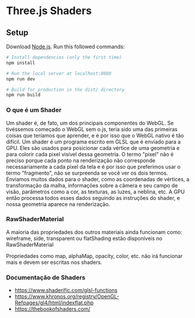 # Three.js Shaders

## Setup
Download [Node.js](https://nodejs.org/en/download/).
Run this followed commands:

``` bash
# Install dependencies (only the first time)
npm install

# Run the local server at localhost:8080
npm run dev

# Build for production in the dist/ directory
npm run build
```

### O que é um Shader
  
Um shader é, de fato, um dos principais componentes do WebGL. Se tivéssemos começado o WebGL sem o.js, teria sido uma das primeiras coisas que teríamos que aprender, e é por isso que o WebGL nativo é tão difícil. Um shader é um programa escrito em GLSL que é enviado para a GPU. Eles são usados para posicionar cada vértice de uma geometria e para colorir cada pixel visível dessa geometria. O termo "pixel" não é preciso porque cada ponto na renderização não corresponde necessariamente a cada pixel da tela e é por isso que preferimos usar o termo "fragmento", não se surpreenda se você ver os dois termos. Enviamos muitos dados para o shader, como as coordenadas de vértices, a transformação da malha, informações sobre a câmera e seu campo de visão, parâmetros como a cor, as texturas, as luzes, a neblina, etc. A GPU então processa todos esses dados seguindo as instruções do shader, e nossa geometria aparece na renderização.

### RawShaderMaterial
A maioria das propriedades dos outros materiais ainda funcionam como: wireframe, side, transparent ou flatShading estão disponíveis no RawShaderMaterial

Propriedades como map, alphaMap, opacity, color, etc. não irá funcionar mais e devem ser escritas nos shaders.  
  
### Documentação de Shaders

* https://www.shaderific.com/glsl-functions  
* https://www.khronos.org/registry/OpenGL-Refpages/gl4/html/indexflat.php  
* https://thebookofshaders.com/  

